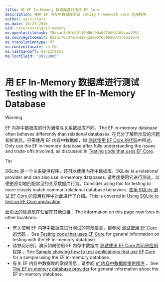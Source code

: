 ```yaml
---
title: 用 EF In-Memory 数据库进行测试-EF Core
description: 使用 EF 内存中数据库测试 Entity Framework Core 应用程序
author: ajcvickers
ms.date: 10/27/2016
uid: core/testing/in-memory
ms.openlocfilehash: 78dcac3d0fd69110986c99a097a864104caa1951
ms.sourcegitcommit: 032a1767d7a6e42052a005f660b80372c6521e7e
ms.translationtype: MT
ms.contentlocale: zh-CN
ms.lasthandoff: 01/12/2021
ms.locfileid: "98128805"
---
```

# <a name="testing-with-the-ef-in-memory-database"></a><span data-ttu-id="0a1f0-103">用 EF In-Memory 数据库进行测试</span><span class="sxs-lookup"><span data-stu-id="0a1f0-103">Testing with the EF In-Memory Database</span></span>

> [!WARNING]
> <span data-ttu-id="0a1f0-104">EF 内存中数据库的行为通常与关系数据库不同。</span><span class="sxs-lookup"><span data-stu-id="0a1f0-104">The EF in-memory database often behaves differently than relational databases.</span></span>
> <span data-ttu-id="0a1f0-105">在充分了解所涉及的问题和折衷后，只需使用 EF 内存中数据库，如 [测试使用 EF Core 的代码](xref:core/testing/index)中所述。</span><span class="sxs-lookup"><span data-stu-id="0a1f0-105">Only use the EF in-memory database after fully understanding the issues and trade-offs involved, as discussed in [Testing code that uses EF Core](xref:core/testing/index).</span></span>

> [!TIP]
> <span data-ttu-id="0a1f0-106">SQLite 是一个关系提供程序，还可以使用内存中数据库。</span><span class="sxs-lookup"><span data-stu-id="0a1f0-106">SQLite is a relational provider and can also use in-memory databases.</span></span>
> <span data-ttu-id="0a1f0-107">请考虑使用它进行测试，以便更密切地匹配常见的关系数据库行为。</span><span class="sxs-lookup"><span data-stu-id="0a1f0-107">Consider using this for testing to more closely match common relational database behaviors.</span></span>
> <span data-ttu-id="0a1f0-108">[使用 SQLite 测试 EF Core 的应用程序中对](xref:core/testing/sqlite)此进行了介绍。</span><span class="sxs-lookup"><span data-stu-id="0a1f0-108">This is covered in [Using SQLite to test an EF Core application](xref:core/testing/sqlite).</span></span>

<span data-ttu-id="0a1f0-109">此页上的信息现在驻留在其他位置：</span><span class="sxs-lookup"><span data-stu-id="0a1f0-109">The information on this page now lives in other locations:</span></span>

* <span data-ttu-id="0a1f0-110">有关使用 EF 内存中数据库进行测试的常规信息，请参阅 [测试使用 EF Core 的代码](xref:core/testing/index) 。</span><span class="sxs-lookup"><span data-stu-id="0a1f0-110">See [Testing code that uses EF Core](xref:core/testing/index) for general information on testing with the EF in-memory database.</span></span>
* <span data-ttu-id="0a1f0-111">请参阅示例，演示如何使用 EF 内存中数据库 [测试使用 EF Core 的示例应用程序](xref:core/testing/testing-sample) 。</span><span class="sxs-lookup"><span data-stu-id="0a1f0-111">See [Sample showing how to test applications that use EF Core](xref:core/testing/testing-sample) for a sample using the EF in-memory database.</span></span>
* <span data-ttu-id="0a1f0-112">有关 EF 内存中数据库的常规信息，请参阅 [ef 内存中数据库提供程序](xref:core/providers/in-memory/index) 。</span><span class="sxs-lookup"><span data-stu-id="0a1f0-112">See [The EF in-memory database provider](xref:core/providers/in-memory/index) for general information about the EF in-memory database.</span></span>

